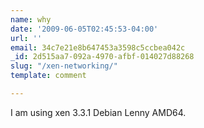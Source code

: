 ```yaml
---
name: why
date: '2009-06-05T02:45:53-04:00'
url: ''
email: 34c7e21e8b647453a3598c5ccbea042c
_id: 2d515aa7-092a-4970-afbf-014027d88268
slug: "/xen-networking/"
template: comment

---
```


I am using xen 3.3.1 Debian Lenny AMD64.

